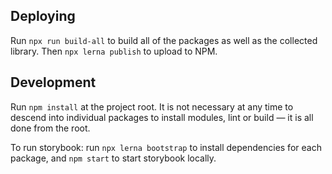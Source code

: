 
## Deploying
Run `npx run build-all` to build all of the packages as well as the collected library. Then `npx lerna publish` to upload to NPM.

## Development
Run `npm install` at the project root. It is not necessary at any time to descend into individual packages to install modules, lint or build — it is all done from the root.

To run storybook: run `npx lerna bootstrap` to install dependencies for each package, and `npm start` to start storybook locally.
